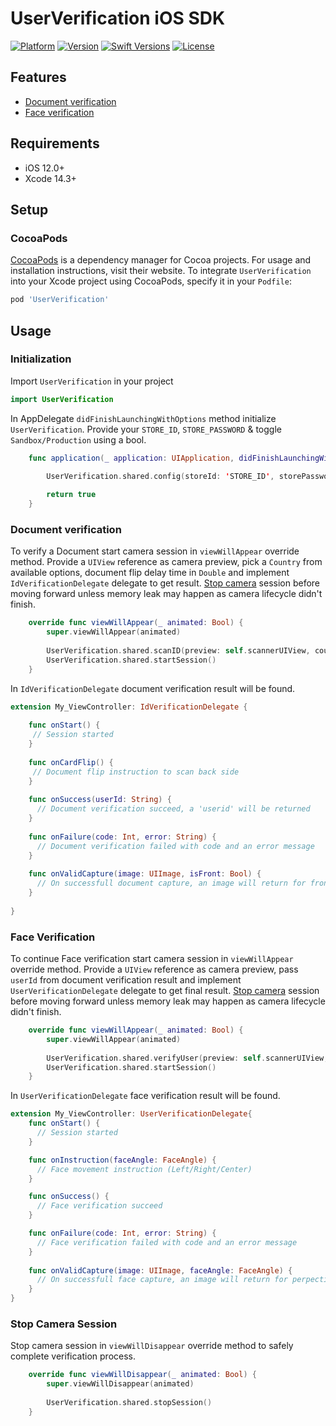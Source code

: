# UserVerification iOS SDK

 [![Platform](https://img.shields.io/cocoapods/p/UserVerification?style=flat&color=red)](https://cocoapods.org/pods/UserVerification)
 [![Version](https://img.shields.io/cocoapods/v/UserVerification?style=flat&color=blue)](https://cocoapods.org/pods/UserVerification) 
 [![Swift Versions](https://img.shields.io/badge/Swift-5.6_5.7_5.8-orange?style=flat&color=orange)](https://cocoapods.org/pods/UserVerification)
 [![License](https://img.shields.io/github/license/FinioTech/UserVerification-iOS-SDK?style=flat&color=green)](https://cocoapods.org/pods/UserVerification)

 ## Features
 - [Document verification](#document-verification)
 - [Face verification](#face-verification)

## Requirements

- iOS 12.0+
- Xcode 14.3+

## Setup 

### CocoaPods

[CocoaPods](https://cocoapods.org) is a dependency manager for Cocoa projects. For usage and installation instructions, visit their website. 
To integrate `UserVerification` into your Xcode project using CocoaPods, specify it in your `Podfile`:

```ruby
pod 'UserVerification'
```


## Usage

### Initialization

Import `UserVerification` in your project

```swift
import UserVerification
```

In AppDelegate `didFinishLaunchingWithOptions` method initialize `UserVerification`. Provide your `STORE_ID`, `STORE_PASSWORD` 
& toggle `Sandbox/Production` using a bool.


```swift
    func application(_ application: UIApplication, didFinishLaunchingWithOptions launchOptions: [UIApplication.LaunchOptionsKey: Any]?) -> Bool {
      
        UserVerification.shared.config(storeId: 'STORE_ID', storePassword: 'STORE_PASSWORD', production: true/false)

        return true
    }
```


### Document verification

To verify a Document start camera session in `viewWillAppear` override method. Provide a `UIView` reference as camera preview, 
pick a `Country` from available options, document flip delay time in `Double` and implement `IdVerificationDelegate` delegate 
to get result. [Stop camera](#stop-camera-session) session before moving forward unless memory leak may happen as 
camera lifecycle didn't finish.

```swift
    override func viewWillAppear(_ animated: Bool) {
        super.viewWillAppear(animated)
        
        UserVerification.shared.scanID(preview: self.scannerUIView, country: Country, flipIntervalTime: Double, delegate: self)
        UserVerification.shared.startSession()
    }
```

In `IdVerificationDelegate` document verification result will be found.

```swift
extension My_ViewController: IdVerificationDelegate {
    
    func onStart() {
     // Session started
    }
    
    func onCardFlip() {
     // Document flip instruction to scan back side
    }
    
    func onSuccess(userId: String) {
      // Document verification succeed, a 'userid' will be returned 
    }
    
    func onFailure(code: Int, error: String) {
      // Document verification failed with code and an error message
    }
    
    func onValidCapture(image: UIImage, isFront: Bool) {
      // On successfull document capture, an image will return for front/back side
    }
    
}
```


### Face Verification

To continue Face verification start camera session in `viewWillAppear` override method. Provide a `UIView` reference as camera preview, 
pass `userId` from document verification result and implement `UserVerificationDelegate` delegate to get final result. 
[Stop camera](#stop-camera-session) session before moving forward unless memory leak may happen as camera lifecycle didn't finish.


```swift
    override func viewWillAppear(_ animated: Bool) {
        super.viewWillAppear(animated)
        
        UserVerification.shared.verifyUser(preview: self.scannerUIView, userId: scannedUserId, delegate: self)
        UserVerification.shared.startSession()
    }
```

In `UserVerificationDelegate` face verification result will be found.

```swift
extension My_ViewController: UserVerificationDelegate{
    func onStart() {
      // Session started
    }

    func onInstruction(faceAngle: FaceAngle) {
      // Face movement instruction (Left/Right/Center)
    }

    func onSuccess() {
      // Face verification succeed
    }

    func onFailure(code: Int, error: String) {
      // Face verification failed with code and an error message
    }
    
    func onValidCapture(image: UIImage, faceAngle: FaceAngle) {
      // On successfull face capture, an image will return for perpective angle movement
    }
}
```


### Stop Camera Session

Stop camera session in `viewWillDisappear` override method to safely complete verification process.


```swift
    override func viewWillDisappear(_ animated: Bool) {
        super.viewWillDisappear(animated)
        
        UserVerification.shared.stopSession()
    }
```


